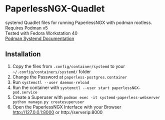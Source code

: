 # PaperlessNGX-Quadlet
systemd Quadlet files for running PaperlessNGX with podman rootless.  
Requires Podman v5  
Tested with Fedora Workstation 40  
[Podman Systemd Documentation](https://docs.podman.io/en/v5.0.3/markdown/podman-systemd.unit.5.html)

## Installation
1. Copy the files from `.config/container/systemd` to your `~/.config/containers/systemd/` folder
2. Change the Password at `paperless-postgres.container`
3. Run `systemctl --user daemon-reload`
4. Run the container with `systemctl --user start paperlessNGX-pod.service`
5. Create a Superuser with `podman exec -it systemd-paperless-webserver python manage.py createsuperuser`
6. Open the PaperlessNGX Interface with your Browser http://127.0.0.1:8000 or http://serverip:8000
